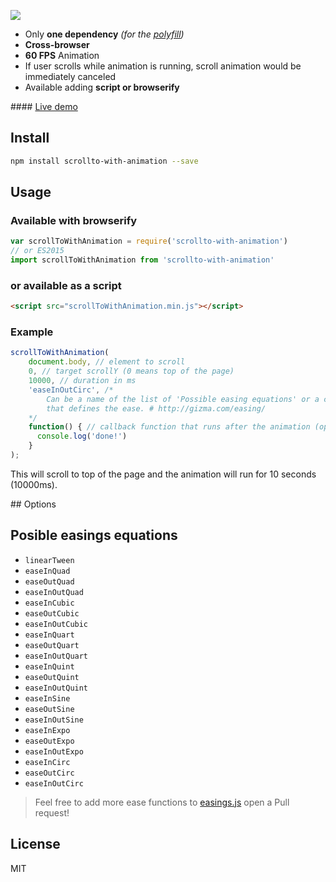 ![](docs/Logo.png)

- Only **one dependency** *(for the [polyfill](https://www.npmjs.com/package/animation-frame))*
- **Cross-browser**
- **60 FPS** Animation
- If user scrolls while animation is running, scroll animation would be immediately canceled
- Available adding **script or browserify**

#### [Live demo](https://davesnx.github.io/scrollto-with-animation/docs/demo/index.html)

## Install

```bash
npm install scrollto-with-animation --save
```

## Usage

### Available with browserify

```javascript
var scrollToWithAnimation = require('scrollto-with-animation')
// or ES2015
import scrollToWithAnimation from 'scrollto-with-animation'
```

### or available as a script

```html
<script src="scrollToWithAnimation.min.js"></script>
```

### Example

```javascript
scrollToWithAnimation(
    document.body, // element to scroll
    0, // target scrollY (0 means top of the page)
    10000, // duration in ms
    'easeInOutCirc', /*
        Can be a name of the list of 'Possible easing equations' or a callback
        that defines the ease. # http://gizma.com/easing/
    */
    function() { // callback function that runs after the animation (optional)
      console.log('done!')
    }
);
```

This will scroll to top of the page and the animation will run for 10 seconds (10000ms).


## Options

## Posible easings equations

- `linearTween`
- `easeInQuad`
- `easeOutQuad`
- `easeInOutQuad`
- `easeInCubic`
- `easeOutCubic`
- `easeInOutCubic`
- `easeInQuart`
- `easeOutQuart`
- `easeInOutQuart`
- `easeInQuint`
- `easeOutQuint`
- `easeInOutQuint`
- `easeInSine`
- `easeOutSine`
- `easeInOutSine`
- `easeInExpo`
- `easeOutExpo`
- `easeInOutExpo`
- `easeInCirc`
- `easeOutCirc`
- `easeInOutCirc`

> Feel free to add more ease functions to [easings.js](https://github.com/davesnx/scrollToWithAnimation/blob/master/src/easings.js) open a Pull request!

## License

MIT
